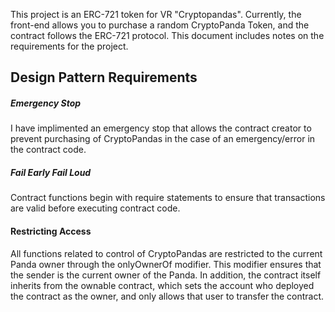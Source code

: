 
This project is an ERC-721 token for VR "Cryptopandas". Currently, the front-end allows you to purchase a random CryptoPanda Token, and the contract follows the ERC-721 protocol. This document includes notes on the requirements for the project.

## Design Pattern Requirements

##### Emergency Stop
I have implimented an emergency stop that allows the contract creator to prevent purchasing of CryptoPandas in the case of an emergency/error in the contract code.

##### Fail Early Fail Loud
Contract functions begin with require statements to ensure that transactions are valid before executing contract code. 

#### Restricting Access
All functions related to control of CryptoPandas are restricted to the current Panda owner through the onlyOwnerOf modifier. This modifier ensures that the sender is the current owner of the Panda. In addition, the contract itself inherits from the ownable contract, which sets the account who deployed the contract as the owner, and only allows that user to transfer the contract.

